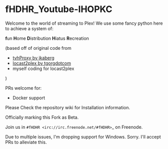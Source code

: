 # fHDHR_Youtube-IHOPKC

Welcome to the world of streaming to Plex! We use some fancy python here to achieve a system of:

**f**un
**H**ome
**D**istribution
**H**iatus
**R**ecreation


(based off of original code from

  * [tvhProxy by jkaberg](https://github.com/jkaberg/tvhProxy)
  * [locast2plex by tgorgdotcom](https://github.com/tgorgdotcom/locast2plex)
  * myself coding for locast2plex

  )

PRs welcome for:

* Docker support


Please Check the repository wiki for Installation information.

Officially marking this Fork as Beta.

Join us in `#fHDHR <irc://irc.freenode.net/#fHDHR>`_ on Freenode.

Due to multiple issues, I'm dropping support for Windows. Sorry. I'll accept PRs to alleviate this.

